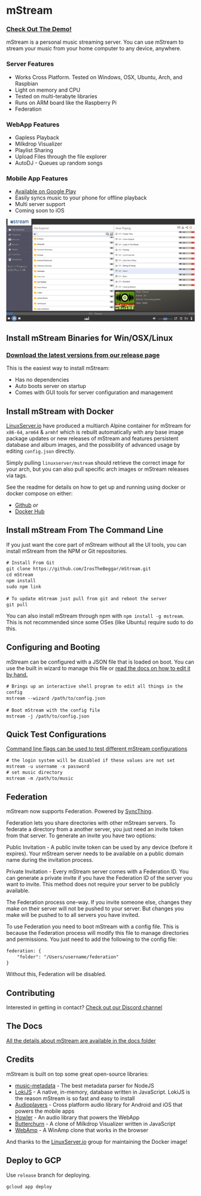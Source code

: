 # mStream

### [Check Out The Demo!](https://demo.mstream.io/)

mStream is a personal music streaming server. You can use mStream to stream your music from your home computer to any device, anywhere.

### Server Features

- Works Cross Platform. Tested on Windows, OSX, Ubuntu, Arch, and Raspbian
- Light on memory and CPU
- Tested on multi-terabyte libraries
- Runs on ARM board like the Raspberry Pi
- Federation

### WebApp Features

- Gapless Playback
- Milkdrop Visualizer
- Playlist Sharing
- Upload Files through the file explorer
- AutoDJ - Queues up random songs

### Mobile App Features

- [Available on Google Play](https://play.google.com/store/apps/details?id=mstream.music)
- Easily syncs music to your phone for offline playback
- Multi server support
- Coming soon to iOS

![mStream Web App](/public/img/designs/mstreamv4.png?raw=true)

## Install mStream Binaries for Win/OSX/Linux

### [Download the latest versions from our release page](https://github.com/IrosTheBeggar/mStream/releases)

This is the easiest way to install mStream:

- Has no dependencies
- Auto boots server on startup
- Comes with GUI tools for server configuration and management

## Install mStream with Docker

[LinuxServer.io](https://www.linuxserver.io/) have produced a multiarch Alpine container for mStream for `x86-64`, `arm64` & `armhf` which is rebuilt automatically with any base image package updates or new releases of mStream and features persistent database and album images, and the possibility of advanced usage by editing `config.json` directly.

Simply pulling `linuxserver/mstream` should retrieve the correct image for your arch, but you can also pull specific arch images or mStream releases via tags.

See the readme for details on how to get up and running using docker or docker compose on either:

- [Github](https://github.com/linuxserver/docker-mstream) _or_
- [Docker Hub](https://hub.docker.com/r/linuxserver/mstream)

## Install mStream From The Command Line

If you just want the core part of mStream without all the UI tools, you can install mStream from the NPM or Git repositories.

```shell
# Install From Git
git clone https://github.com/IrosTheBeggar/mStream.git
cd mStream
npm install
sudo npm link

# To update mStream just pull from git and reboot the server
git pull
```

You can also install mStream through npm with `npm install -g mstream`. This is not recommended since some OSes (like Ubuntu) require sudo to do this.

## Configuring and Booting

mStream can be configured with a JSON file that is loaded on boot. You can use the built in wizard to manage this file or [read the docs on how to edit it by hand.](docs/json_config.md)

```shell
# Brings up an interactive shell program to edit all things in the config
mstream --wizard /path/to/config.json

# Boot mStream with the config file
mstream -j /path/to/config.json
```

## Quick Test Configurations

[Command line flags can be used to test different mStream configurations](docs/cli_arguments.md)

```shell
# the login system will be disabled if these values are not set
mstream -u username -x password
# set music directory
mstream -m /path/to/music
```

## Federation

mStream now supports Federation. Powered by [SyncThing](https://syncthing.net/).

Federation lets you share directories with other mStream servers. To federate a directory from a another server, you just need an invite token from that server. To generate an invite you have two options:

Public Invitation - A public invite token can be used by any device (before it expires). Your mStream server needs to be available on a public domain name during the invitation process.

Private Invitation - Every mStream server comes with a Federation ID. You can generate a private invite if you have the Federation ID of the server you want to invite. This method does not require your server to be publicly available.

The Federation process one-way. If you invite someone else, changes they make on their server will not be pushed to your server. But changes you make will be pushed to to all servers you have invited.

To use Federation you need to boot mStream with a config file. This is because the Federation process will modify this file to manage directories and permissions. You just need to add the following to the config file:

```
federation: {
    "folder": "/Users/username/federation"
}
```

Without this, Federation will be disabled.

## Contributing

Interested in getting in contact? [Check out our Discord channel](https://discordapp.com/channels/614134709248589845/614134709248589847)

## The Docs

[All the details about mStream are available in the docs folder](docs/)

## Credits

mStream is built on top some great open-source libraries:

- [music-metadata](https://github.com/Borewit/music-metadata) - The best metadata parser for NodeJS
- [LokiJS](https://github.com/techfort/LokiJS) - A native, in-memory, database written in JavaScript. LokiJS is the reason mStream is so fast and easy to install
- [Audioplayers](https://github.com/luanpotter/audioplayers) - Cross platform audio library for Android and iOS that powers the mobile apps
- [Howler](https://github.com/goldfire/howler.js) - An audio library that powers the WebApp
- [Butterchurn](https://github.com/jberg/butterchurn) - A clone of Milkdrop Visualizer written in JavaScript
- [WebAmp](https://github.com/captbaritone/webamp) - A WinAmp clone that works in the browser

And thanks to the [LinuxServer.io](https://www.linuxserver.io/) group for maintaining the Docker image!

## Deploy to GCP

Use `release` branch for deploying.

```
gcloud app deploy
```
